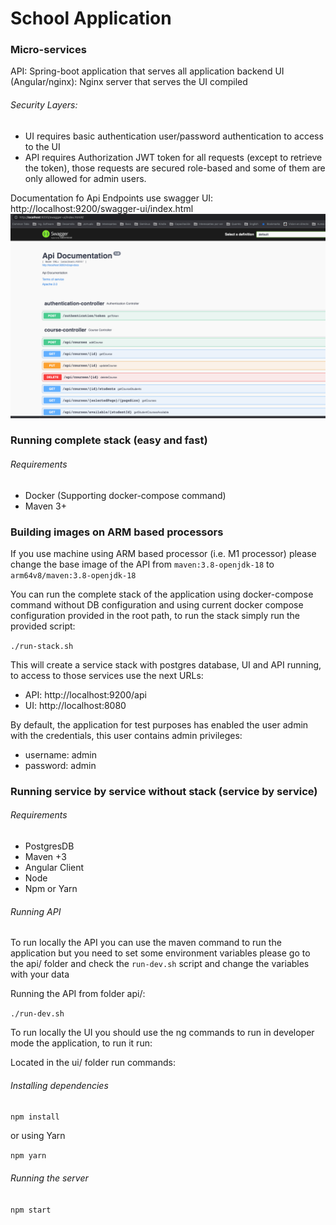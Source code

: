 # School Application

### Micro-services

API: Spring-boot application that serves all application backend
UI (Angular/nginx): Nginx server that serves the UI compiled 

###### Security Layers:

* UI requires basic authentication user/password authentication to access to the UI
* API requires Authorization JWT token for all requests (except to retrieve the token), those requests are secured
role-based and some of them are only allowed for admin users.
 
Documentation fo Api Endpoints use swagger UI:
http://localhost:9200/swagger-ui/index.html 
![img.png](img.png)
 
### Running complete stack (easy and fast)

###### Requirements

* Docker (Supporting docker-compose command)
* Maven 3+

### Building images on ARM based processors
If you use machine using ARM based processor (i.e. M1 processor) please change
the base image of the API from `maven:3.8-openjdk-18` to `arm64v8/maven:3.8-openjdk-18`


You can run the complete stack of the application using docker-compose command without DB configuration and
using current docker compose configuration provided in the root path, to run the stack simply run the provided script:

`
./run-stack.sh
`

This will create a service stack with postgres database, UI and API running, to access to those services
use the next URLs:

* API: http://localhost:9200/api
* UI: http://localhost:8080


By default, the application for test purposes has enabled the user admin with the credentials, this user
contains admin privileges:

* username: admin
* password: admin

### Running service by service without stack (service by service)

###### Requirements

* PostgresDB
* Maven +3
* Angular Client
* Node
* Npm or Yarn

###### Running API

To run locally the API you can use the maven command to run the application but you need to set some environment
variables please go to the api/ folder and check the `run-dev.sh` script and change the variables with your data

Running the API from folder api/:

`./run-dev.sh`

To run locally the UI you should use the ng commands to run in developer mode the application, to run it
run:

Located in the ui/ folder run commands:

###### Installing dependencies

`
npm install
`

or using Yarn

`
npm yarn
`

###### Running the server 

`
npm start
`
